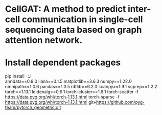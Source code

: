# CellGAT: A method to predict inter-cell communication in single-cell sequencing data based on graph attention network.

# Install dependent packages
pip install -U\
    anndata==0.8.0 
    liana==0.1.5 
    matplotlib==3.6.3 
    numpy==1.22.0 
    omnipath==1.0.6 
    pandas==1.3.5 
    rdflib==6.2.0 
    scanpy==1.9.1 
    scprep==1.2.2 
    torch==1.13.1
    leidenalg==0.9.1 
    torch-cluster==1.6.1 
    torch-scatter -f https://data.pyg.org/whl/torch-1.13.1.html
    torch-sparse -f https://data.pyg.org/whl/torch-1.13.1.html
    git+https://github.com/pyg-team/pytorch_geometric.git

    
